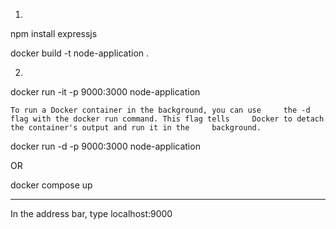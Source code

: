 1.
npm install expressjs

docker build -t node-application .



2.

docker run -it -p 9000:3000 node-application

    To run a Docker container in the background, you can use     the -d flag with the docker run command. This flag tells     Docker to detach the container's output and run it in the     background.
docker run -d -p 9000:3000 node-application

OR

docker compose up

---

In the address bar, type localhost:9000



